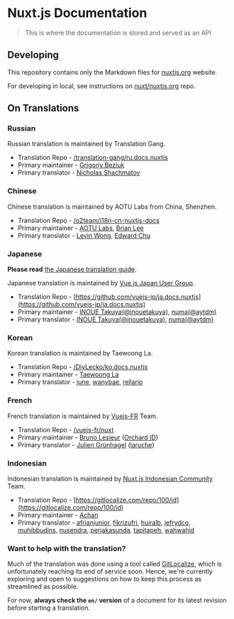 # Nuxt.js Documentation

> This is where the documentation is stored and served as an API

## Developing

This repository contains only the Markdown files for [nuxtjs.org](https://nuxtjs.org) website.

For developing in local, see instructions on [nuxt/nuxtjs.org](https://github.com/nuxt/nuxtjs.org) repo.

## On Translations

### Russian

Russian translation is maintained by Translation Gang.

- Translation Repo - [/translation-gang/ru.docs.nuxtjs](https://github.com/translation-gang/ru.docs.nuxtjs)
- Primary maintainer - [Grigoriy Beziuk](https://gbezyuk.github.io)
- Primary translator - [Nicholas Shachmatov](https://github.com/theOnlyBoy)

### Chinese

Chinese translation is maintained by AOTU Labs from China, Shenzhen.

- Translation Repo - [/o2team/i18n-cn-nuxtjs-docs](https://github.com/o2team/i18n-cn-nuxtjs-docs)
- Primary maintainer - [AOTU Labs](https://aotu.io), [Brian Lee](https://github.com/warriorBrian)
- Primary translator - [Levin Wong](http://faso.me), [Edward Chu](https://github.com/chuyik)

### Japanese

**Please read** [the Japanese translation guide](https://github.com/vuejs-jp/ja.docs.nuxtjs/wiki).

Japanese translation is maintained by [Vue.js Japan User Group](https://github.com/vuejs-jp/home).

- Translation Repo - [https://github.com/vuejs-jp/ja.docs.nuxtjs](https://github.com/vuejs-jp/ja.docs.nuxtjs)
- Primary maintainer - [INOUE Takuya(@inouetakuya)](http://blog.inouetakuya.info/), [numa(@aytdm)](https://github.com/aytdm)
- Primary translator - [INOUE Takuya(@inouetakuya)](https://github.com/inouetakuya), [numa(@aytdm)](https://github.com/aytdm)

### Korean

Korean translation is maintained by Taewoong La.

- Translation Repo - [/DiyLecko/ko.docs.nuxtjs](https://github.com/DiyLecko/ko.docs.nuxtjs)
- Primary maintainer - [Taewoong La](http://blog.naver.com/diy_lecko)
- Primary translator - [june](http://jicjjang.github.io), [wanybae](https://github.com/wanybae), [rellario](https://github.com/rellario)

### French

French translation is maintained by [Vuejs-FR](https://github.com/vuejs-fr/nuxt/issues/1) Team.

- Translation Repo - [/vuejs-fr/nuxt](https://github.com/vuejs-fr/nuxt)
- Primary maintainer - [Bruno Lesieur](https://www.lesieur.name/) ([Orchard ID](https://www.orchard-id.com/))
- Primary translator - [Julien Grünhagel](https://rspt.io/) ([laruche](https://laruche.io))

### Indonesian

Indonesian translation is maintained by [Nuxt.js Indonesian Community](https://github.com/nuxtjs-id) Team.

- Translation Repo - [https://gitlocalize.com/repo/100/id](https://gitlocalize.com/repo/100/id)
- Primary maintainer - [Achan](http://achan.id/)
- Primary translator - [afrianjunior](https://github.com/afrianjunior), [fikrizufri](https://github.com/fikrizufri), [huiralb](https://github.com/huiralb), [jefrydco](https://github.com/jefrydco), [muhibbudins](https://github.com/muhibbudins), [nusendra](https://github.com/nusendra), [perjakasunda](https://github.com/perjakasunda), [tapitapeh](https://github.com/tapitapeh), [wahwahid](https://github.com/wahwahid)

### Want to help with the translation?

[gl]: https://gitlocalize.com

Much of the translation was done using a tool called [GitLocalize][gl], which is unfortunately reaching its end of service soon. Hence, we're currently exploring and open to suggestions on how to keep this process as streamlined as possible.

For now, **always check the `en/` version** of a document for its latest revision before starting a translation.
